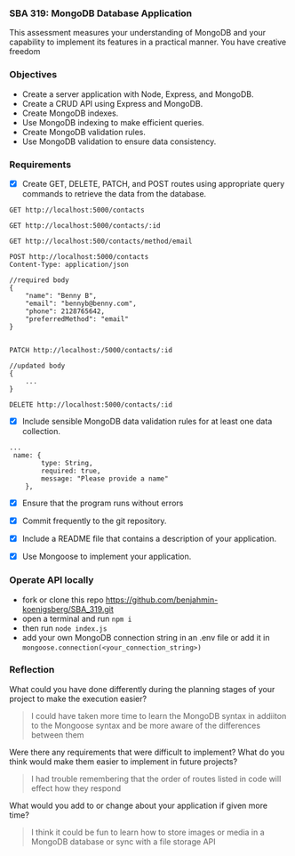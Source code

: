 ### SBA 319: MongoDB Database Application

This assessment measures your understanding of MongoDB and your capability to implement its features in a practical manner. You have creative freedom

### Objectives

- Create a server application with Node, Express, and MongoDB.
- Create a CRUD API using Express and MongoDB.
- Create MongoDB indexes.
- Use MongoDB indexing to make efficient queries.
- Create MongoDB validation rules.
- Use MongoDB validation to ensure data consistency.

### Requirements

- [x] Create GET, DELETE, PATCH, and POST routes using appropriate query commands to retrieve the data from the database.

```
GET http://localhost:5000/contacts

GET http://localhost:5000/contacts/:id

GET http://localhost:500/contacts/method/email

POST http://localhost:5000/contacts
Content-Type: application/json

//required body
{
    "name": "Benny B",
    "email": "bennyb@benny.com",
    "phone": 2128765642,
    "preferredMethod": "email"
}


PATCH http://localhost:/5000/contacts/:id

//updated body
{
    ...
}

DELETE http://localhost:5000/contacts/:id
```

- [x] Include sensible MongoDB data validation rules for at least one data collection.

```
...
 name: {
        type: String,
        required: true,
        message: "Please provide a name"
    },

```

- [x] Ensure that the program runs without errors

- [x] Commit frequently to the git repository.

- [x] Include a README file that contains a description of your application.

- [x] Use Mongoose to implement your application.


### Operate API locally

- fork or clone this repo
https://github.com/benjahmin-koenigsberg/SBA_319.git
- open a terminal and run
```npm i```
- then run
```node index.js```
- add your own MongoDB connection string in an .env file or add it in
```mongoose.connection(<your_connection_string>)```


### Reflection

What could you have done differently during the planning stages of your project to make the execution easier?

>I could have taken more time to learn the MongoDB syntax in addiiton to the Mongoose syntax and be more aware of the differences between them

Were there any requirements that were difficult to implement? What do you think would make them easier to implement in future projects?

>I had trouble remembering that the order of routes listed in code will effect how they respond

What would you add to or change about your application if given more time?

>I think it could be fun to learn how to store images or media in a MongoDB database or sync with a file storage API


